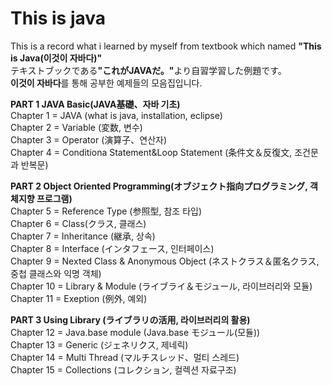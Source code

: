 <h1>This is java</h1>

<p>
This is a record what i learned by myself from textbook which named <Strong>"This is Java(이것이 자바다)"</Strong><br>
テキストブックである<Strong>"これがJAVAだ。"</strong>より自習学習した例題です。<br>
<Strong>이것이 자바다</strong>를 통해 공부한 예제들의 모음집입니다.
</p>

<p>
<strong>PART 1 JAVA Basic(JAVA基礎、자바 기초) </strong> <br>
Chapter 1 =  JAVA (what is java, installation, eclipse)<br>
Chapter 2 =  Variable (変数, 변수) <br>
Chapter 3 =  Operator (演算子、연산자)<br>
Chapter 4 =  Conditiona Statement&Loop Statement (条件文＆反復文, 조건문과 반복문) </p>
<p>
<strong>PART 2 Object Oriented Programming(オブジェクト指向プログラミング, 객체지향 프로그램) <br> </strong>
Chapter 5 = Reference Type (参照型, 참조 타입)<br>
Chapter 6 = Class(クラス, 클래스) <br>
Chapter 7 = Inheritance (継承, 상속) <br>  
Chapter 8 = Interface (インタフェース, 인터페이스) <br> 
Chapter 9 = Nexted Class & Anonymous Object (ネストクラス＆匿名クラス, 중첩 클래스와 익명 객체)<br>
Chapter 10 = Library & Module (ライブライ＆モジュール, 라이브러리와 모듈)<br>
Chapter 11 = Exeption (例外, 예외)</p>  
<p>
<strong>PART 3 Using Library (ライブラリの活用, 라이브러리의 활용) </strong> <br>
Chapter 12 = Java.base module (Java.base モジュール(모듈))<br>
Chapter 13 = Generic (ジェネリクス, 제네릭) <br>
Chapter 14 = Multi Thread (マルチスレッド、멀티 스레드)<br>
Chapter 15 = Collections (コレクション, 컬렉션 자료구조)<br>
</p>

  
</p>
